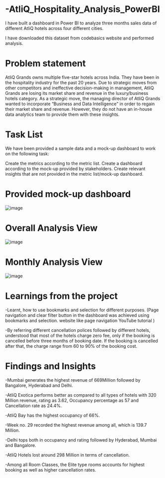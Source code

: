 # -AtliQ_Hospitality_Analysis_PowerBI
I have built a dashboard in Power BI to analyze three months sales data of different AtliQ hotels across four different cities.






I have downloaded this dataset from codebasics website and performed analysis.
# Problem statement

AtliQ Grands owns multiple five-star hotels across India. They have been in the hospitality industry for the past 20 years. Due to strategic moves from other competitors and ineffective decision-making in management, AtliQ Grands are losing its market share and revenue in the luxury/business hotels category. As a strategic move, the managing director of AtliQ Grands wanted to incorporate “Business and Data Intelligence” in order to regain their market share and revenue. However, they do not have an in-house data analytics team to provide them with these insights.

# Task List

We have been provided a sample data and a mock-up dashboard to work on the following task:

Create the metrics according to the metric list.
Create a dashboard according to the mock-up provided by stakeholders.
Create relevant insights that are not provided in the metric list/mock-up dashboard.

# Provided mock-up dashboard

![image](https://github.com/Acrrru/-AtliQ_Hospitality_Analysis_PowerBI/assets/86522048/b017ad00-0080-4bcc-859e-78355273d530)

# Overall Analysis View

![image](https://github.com/Acrrru/-AtliQ_Hospitality_Analysis_PowerBI/assets/86522048/81ddaa51-3878-41dd-8853-68e3be19d6d5)

# Monthly Analysis View

![image](https://github.com/Acrrru/-AtliQ_Hospitality_Analysis_PowerBI/assets/86522048/d3e8a7df-c0c7-4677-bddf-7555c5db4045)

# Learnings from the project
-Learnt, how to use bookmarks and selection for different purposes. (Page navigation and clear filter button in the dashboard was achieved using bookmarks and selection. website like page navigation YouTube tutorial )

-By referring different cancellation polices followed by different hotels, understood that most of the hotels charge zero fee, only if the booking is cancelled before three months of booking date. If the booking is cancelled after that, the charge range from 60 to 90% of the booking cost.

# Findings and Insights
-Mumbai generates the highest revenue of 669Million followed by Bangalore, Hyderabad and Delhi.

-AtliQ Exotica performs better as compared to all types of hotels with 320 Million revenue, rating as 3.62, Occupancy percentage as 57 and Cancellation rate as 24.4%.

-AtliQ Bay has the highest occupancy of 66%.

-Week no. 29 recorded the highest revenue among all, which is 139.7 Million.

-Delhi tops both in occupancy and rating followed by Hyderabad, Mumbai and Bangalore.

-AtliQ Hotels lost around 298 Million in terms of cancellation.

-Among all Room Classes, the Elite type rooms accounts for highest booking as well as higher cancellation rates.





